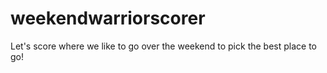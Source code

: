 # weekendwarriorscorer
Let's score where we like to go over the weekend to pick the best place to go!
